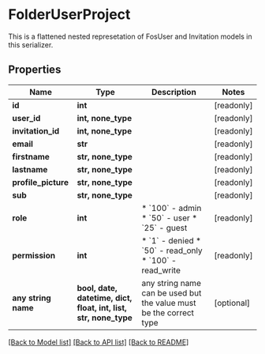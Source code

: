 # FolderUserProject

This is a flattened nested represetation of FosUser and Invitation models in this serializer.

## Properties
Name | Type | Description | Notes
------------ | ------------- | ------------- | -------------
**id** | **int** |  | [readonly] 
**user_id** | **int, none_type** |  | [readonly] 
**invitation_id** | **int, none_type** |  | [readonly] 
**email** | **str** |  | [readonly] 
**firstname** | **str, none_type** |  | [readonly] 
**lastname** | **str, none_type** |  | [readonly] 
**profile_picture** | **str, none_type** |  | [readonly] 
**sub** | **str, none_type** |  | [readonly] 
**role** | **int** | * &#x60;100&#x60; - admin * &#x60;50&#x60; - user * &#x60;25&#x60; - guest | [readonly] 
**permission** | **int** | * &#x60;1&#x60; - denied * &#x60;50&#x60; - read_only * &#x60;100&#x60; - read_write | [readonly] 
**any string name** | **bool, date, datetime, dict, float, int, list, str, none_type** | any string name can be used but the value must be the correct type | [optional]

[[Back to Model list]](../README.md#documentation-for-models) [[Back to API list]](../README.md#documentation-for-api-endpoints) [[Back to README]](../README.md)


